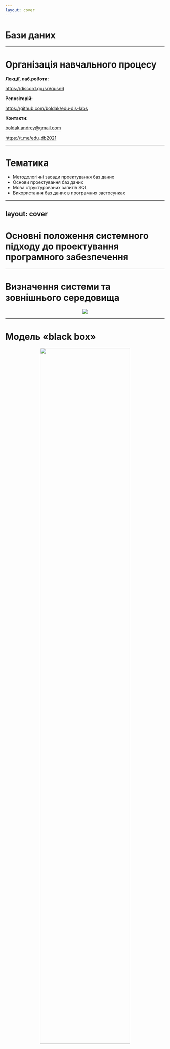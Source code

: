 ```yaml
---
layout: cover
---
```


# Бази даних


---

# Організація навчального процесу


**Лекції, лаб.роботи:**

https://discord.gg/srVqusn6

**Репозіторій:**

https://github.com/boldak/edu-dis-labs

**Контакти:**

boldak.andrey@gmail.com

https://t.me/edu_db2021

---

# Тематика
- Методологічні засади проектування баз даних
- Основи проектування баз даних
- Мова структурованих запитів SQL
- Використання баз даних в програмних застосунках


---
layout: cover
---

# Основні положення системного підходу до проектування програмного забезпечення

---

# Визначення системи та зовнішнього середовища

<center>
    <img src="/2.png" style="opacity: 1;">
</center>

---

# Модель «black box»

<center>
    <img src="/3.png" style="opacity: 1; width:75%">
</center>


---
layout: two-cols
---

# Класифікація систем

Модель часу:
- Неперервні
- Дискретні

Модель поведінки:
- Стохастичні
- Детерміновані

Модель стану:
- Комбінаційні
- З пам'яттю


::right::


<center>
    <img src="/4.png" style="opacity: 1; width:75%">
</center>

---

# Аналіз систем

<center>
    <img src="/5.png" style="opacity: 1; width:75%">
</center>


---

# Процес класифікації та узагальнення

<center>
    <img src="/6.png" style="opacity: 1; width:75%">
</center>


---

# Cпособи опису динаміки системи

<center>
    <img src="/7.png" style="opacity: 1; width:75%">
</center>

